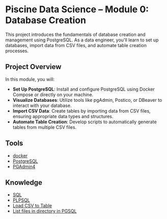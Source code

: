 # Piscine Data Science – Module 0: Database Creation 

This project introduces the fundamentals of database creation and management using PostgreSQL. As a data engineer, you'll learn to set up databases, import data from CSV files, and automate table creation processes.

## Project Overview

In this module, you will:

- **Set Up PostgreSQL**: Install and configure PostgreSQL using Docker Compose or directly on your machine.
- **Visualize Databases**: Utilize tools like pgAdmin, Postico, or DBeaver to interact with your database.
- **Import CSV Data**: Create tables by importing data from CSV files, ensuring appropriate data types and structures.
- **Automate Table Creation**: Develop scripts to automatically generate tables from multiple CSV files.

## Tools
- [docker](https://www.docker.com/)
- [PostgreSQL](https://hub.docker.com/_/postgres)
- [PGAdmin4](https://hub.docker.com/r/dpage/pgadmin4/)

## Knowledge

- [SQL](https://neon.tech/postgresql/tutorial)
- [PLPSQL](https://neon.tech/postgresql/postgresql-plpgsql)
- [Load CSV to Table](https://neon.tech/postgresql/postgresql-tutorial/import-csv-file-into-posgresql-table)
- [List files in directory in PGSQL](https://www.dbi-services.com/blog/working-with-files-on-the-filesystem-in-postgresql/)